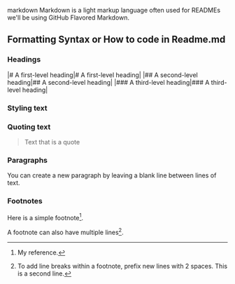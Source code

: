 
markdown
Markdown is a light markup language often used for READMEs
we'll be using GitHub Flavored Markdown.


## Formatting Syntax or How to code in Readme.md


### Headings

|\# A first-level heading|# A first-level heading|
|\## A second-level heading|## A second-level heading|
|\### A third-level heading|### A third-level heading|





### Styling text

### Quoting text

> Text that is a quote

### Paragraphs
You can create a new paragraph by leaving a blank line between lines of text.


### Footnotes
Here is a simple footnote[^1].

A footnote can also have multiple lines[^2].

[^1]: My reference.
[^2]: To add line breaks within a footnote, prefix new lines with 2 spaces.
  This is a second line.


